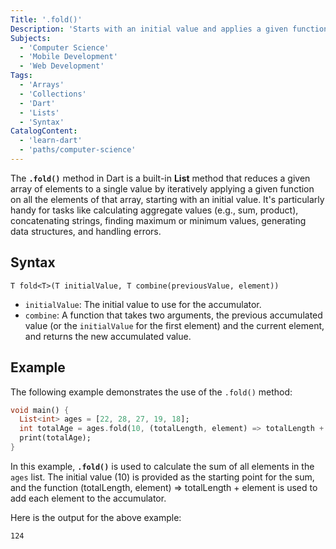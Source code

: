 ```yaml
---
Title: '.fold()'
Description: 'Starts with an initial value and applies a given function to each element of a list to return a single, accumulated value.'
Subjects:
  - 'Computer Science'
  - 'Mobile Development'
  - 'Web Development'
Tags:
  - 'Arrays'
  - 'Collections'
  - 'Dart'
  - 'Lists'
  - 'Syntax'
CatalogContent:
  - 'learn-dart'
  - 'paths/computer-science'
---
```


The **`.fold()`** method in Dart is a built-in **List** method that reduces a given array of elements to a single value by iteratively applying a given function on all the elements of that array, starting with an initial value. It's particularly handy for tasks like calculating aggregate values (e.g., sum, product), concatenating strings, finding maximum or minimum values, generating data structures, and handling errors.

## Syntax

```pseudo
T fold<T>(T initialValue, T combine(previousValue, element))
```

- `initialValue`: The initial value to use for the accumulator.
- `combine`: A function that takes two arguments, the previous accumulated value (or the `initialValue` for the first element) and the current element, and returns the new accumulated value.

## Example

The following example demonstrates the use of the `.fold()` method:

```dart
void main() {
  List<int> ages = [22, 28, 27, 19, 18];
  int totalAge = ages.fold(10, (totalLength, element) => totalLength + element);
  print(totalAge);
}
```

In this example, **`.fold()`** is used to calculate the sum of all elements in the `ages` list. The initial value (10) is provided as the starting point for the sum, and the function (totalLength, element) => totalLength + element is used to add each element to the accumulator.

Here is the output for the above example:

```shell
124
```
